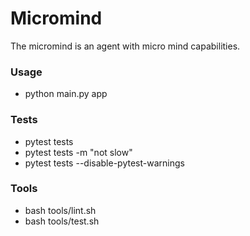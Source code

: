 # Micromind
The micromind is an agent with micro mind capabilities.


### Usage
* python main.py app


### Tests
* pytest tests
* pytest tests -m "not slow"
* pytest tests --disable-pytest-warnings


### Tools
* bash tools/lint.sh
* bash tools/test.sh
